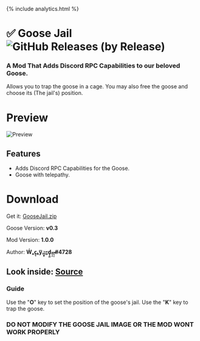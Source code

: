 {% include analytics.html %}

# ✅ Goose Jail ![GitHub Releases (by Release)](https://img.shields.io/github/downloads/WackyModer/GooseJail/total?logo=github)
### A Mod That Adds Discord RPC Capabilities to our beloved Goose. 

Allows you to trap the goose in a cage. You may also free the goose and choose its (The jail's) position.

# Preview
![Preview](https://i.imgur.com/5LeUS25.png)

## Features

 - Adds Discord RPC Capabilities for the Goose.
 - Goose with telepathy.

# Download

Get it: [GooseJail.zip](https://github.com/WackyModer/GooseJail/releases/download/Mod/GooseJail.zip)

Goose Version: **v0.3**

Mod Version: **1.0.0**

Author: **Ẃₐc͈ͅₖy͞ₘ̬̥͝ₒ́ḑ̘̳ₑ̶̞̤ᵣ̛̟̦#4728**

Look inside: [Source](https://github.com/WackyModer/GooseJail)
---
### Guide

Use the "**O**" key to set the position of the goose's jail.
Use the "**K**" key to trap the goose.

### DO NOT MODIFY THE GOOSE JAIL IMAGE OR THE MOD WONT WORK PROPERLY
